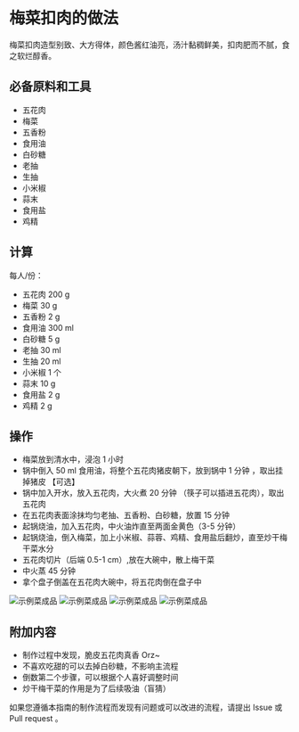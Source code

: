 # 梅菜扣肉的做法

梅菜扣肉造型别致、大方得体，颜色酱红油亮，汤汁黏稠鲜美，扣肉肥而不腻，食之软烂醇香。

## 必备原料和工具

* 五花肉
* 梅菜
* 五香粉
* 食用油
* 白砂糖
* 老抽
* 生抽
* 小米椒
* 蒜末
* 食用盐
* 鸡精

## 计算

每人/份：

* 五花肉 200 g
* 梅菜 30 g
* 五香粉 2 g
* 食用油 300 ml
* 白砂糖 5 g
* 老抽  30 ml
* 生抽  20 ml
* 小米椒  1 个
* 蒜末 10 g
* 食用盐 2 g
* 鸡精 2 g

## 操作

* 梅菜放到清水中，浸泡 1 小时 
* 锅中倒入 50 ml 食用油，将整个五花肉猪皮朝下，放到锅中 1 分钟 ，取出挂掉猪皮 【可选】
* 锅中加入开水，放入五花肉，大火煮 20 分钟 （筷子可以插进五花肉），取出五花肉
* 在五花肉表面涂抹均匀老抽、五香粉、白砂糖，放置 15 分钟
* 起锅烧油，加入五花肉，中火油炸直至两面金黄色（3-5 分钟）
* 起锅烧油，倒入梅菜，加上小米椒、蒜蓉、鸡精、食用盐后翻炒，直至炒干梅干菜水分
* 五花肉切片（后端 0.5-1 cm）,放在大碗中，散上梅干菜
* 中火蒸 45 分钟
* 拿个盘子倒盖在五花肉大碗中，将五花肉倒在盘子中

![示例菜成品](./1.jpeg)
![示例菜成品](./2.jpeg)
![示例菜成品](./3.jpeg)
![示例菜成品](./4.jpeg)

## 附加内容

* 制作过程中发现，脆皮五花肉真香 Orz~
* 不喜欢吃甜的可以去掉白砂糖，不影响主流程
* 倒数第二个步骤，可以根据个人喜好调整时间
* 炒干梅干菜的作用是为了后续吸油（盲猜）

如果您遵循本指南的制作流程而发现有问题或可以改进的流程，请提出 Issue 或 Pull request 。